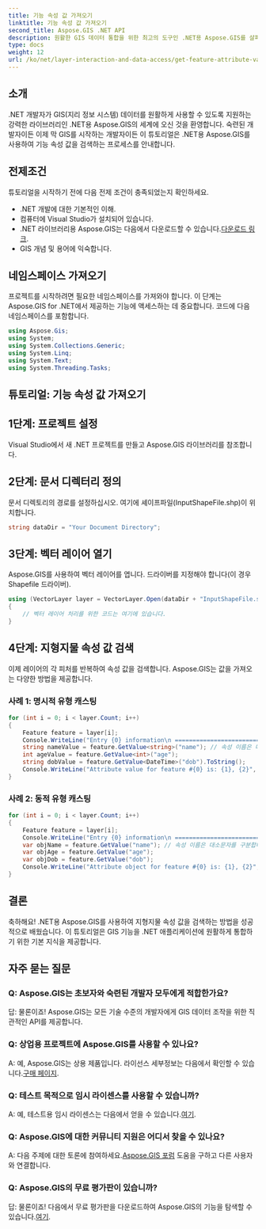 ```yaml
---
title: 기능 속성 값 가져오기
linktitle: 기능 속성 값 가져오기
second_title: Aspose.GIS .NET API
description: 원활한 GIS 데이터 통합을 위한 최고의 도구인 .NET용 Aspose.GIS를 살펴보세요. 지금 무료 평가판을 다운로드하세요! #Aspose #GIS #.NET
type: docs
weight: 12
url: /ko/net/layer-interaction-and-data-access/get-feature-attribute-value/
---
```

## 소개
.NET 개발자가 GIS(지리 정보 시스템) 데이터를 원활하게 사용할 수 있도록 지원하는 강력한 라이브러리인 .NET용 Aspose.GIS의 세계에 오신 것을 환영합니다. 숙련된 개발자이든 이제 막 GIS를 시작하는 개발자이든 이 튜토리얼은 .NET용 Aspose.GIS를 사용하여 기능 속성 값을 검색하는 프로세스를 안내합니다.
## 전제조건
튜토리얼을 시작하기 전에 다음 전제 조건이 충족되었는지 확인하세요.
- .NET 개발에 대한 기본적인 이해.
- 컴퓨터에 Visual Studio가 설치되어 있습니다.
-  .NET 라이브러리용 Aspose.GIS는 다음에서 다운로드할 수 있습니다.[다운로드 링크](https://releases.aspose.com/gis/net/).
- GIS 개념 및 용어에 익숙합니다.
## 네임스페이스 가져오기
프로젝트를 시작하려면 필요한 네임스페이스를 가져와야 합니다. 이 단계는 Aspose.GIS for .NET에서 제공하는 기능에 액세스하는 데 중요합니다. 코드에 다음 네임스페이스를 포함합니다.
```csharp
using Aspose.Gis;
using System;
using System.Collections.Generic;
using System.Linq;
using System.Text;
using System.Threading.Tasks;
```
## 튜토리얼: 기능 속성 값 가져오기
## 1단계: 프로젝트 설정
Visual Studio에서 새 .NET 프로젝트를 만들고 Aspose.GIS 라이브러리를 참조합니다.
## 2단계: 문서 디렉터리 정의
문서 디렉토리의 경로를 설정하십시오. 여기에 셰이프파일(InputShapeFile.shp)이 위치합니다.
```csharp
string dataDir = "Your Document Directory";
```
## 3단계: 벡터 레이어 열기
Aspose.GIS를 사용하여 벡터 레이어를 엽니다. 드라이버를 지정해야 합니다(이 경우 Shapefile 드라이버).
```csharp
using (VectorLayer layer = VectorLayer.Open(dataDir + "InputShapeFile.shp", Drivers.Shapefile))
{
    // 벡터 레이어 처리를 위한 코드는 여기에 있습니다.
}
```
## 4단계: 지형지물 속성 값 검색
이제 레이어의 각 피처를 반복하여 속성 값을 검색합니다. Aspose.GIS는 값을 가져오는 다양한 방법을 제공합니다.
### 사례 1: 명시적 유형 캐스팅
```csharp
for (int i = 0; i < layer.Count; i++)
{
    Feature feature = layer[i];
    Console.WriteLine("Entry {0} information\n ========================", i);
    string nameValue = feature.GetValue<string>("name"); // 속성 이름은 대소문자를 구분합니다.
    int ageValue = feature.GetValue<int>("age");
    string dobValue = feature.GetValue<DateTime>("dob").ToString();
    Console.WriteLine("Attribute value for feature #{0} is: {1}, {2}", nameValue, ageValue, dobValue);
}
```
### 사례 2: 동적 유형 캐스팅
```csharp
for (int i = 0; i < layer.Count; i++)
{
    Feature feature = layer[i];
    Console.WriteLine("Entry {0} information\n ========================", i);
    var objName = feature.GetValue("name"); // 속성 이름은 대소문자를 구분합니다.
    var objAge = feature.GetValue("age");
    var objDob = feature.GetValue("dob");
    Console.WriteLine("Attribute object for feature #{0} is: {1}, {2}", objName, objAge, objDob);
}
```
## 결론
축하해요! .NET용 Aspose.GIS를 사용하여 지형지물 속성 값을 검색하는 방법을 성공적으로 배웠습니다. 이 튜토리얼은 GIS 기능을 .NET 애플리케이션에 원활하게 통합하기 위한 기본 지식을 제공합니다.
## 자주 묻는 질문
### Q: Aspose.GIS는 초보자와 숙련된 개발자 모두에게 적합한가요?
답: 물론이죠! Aspose.GIS는 모든 기술 수준의 개발자에게 GIS 데이터 조작을 위한 직관적인 API를 제공합니다.
### Q: 상업용 프로젝트에 Aspose.GIS를 사용할 수 있나요?
 A: 예, Aspose.GIS는 상용 제품입니다. 라이선스 세부정보는 다음에서 확인할 수 있습니다.[구매 페이지](https://purchase.aspose.com/buy).
### Q: 테스트 목적으로 임시 라이센스를 사용할 수 있습니까?
 A: 예, 테스트용 임시 라이센스는 다음에서 얻을 수 있습니다.[여기](https://purchase.aspose.com/temporary-license/).
### Q: Aspose.GIS에 대한 커뮤니티 지원은 어디서 찾을 수 있나요?
 A: 다음 주제에 대한 토론에 참여하세요.[Aspose.GIS 포럼](https://forum.aspose.com/c/gis/33) 도움을 구하고 다른 사용자와 연결합니다.
### Q: Aspose.GIS의 무료 평가판이 있습니까?
 답: 물론이죠! 다음에서 무료 평가판을 다운로드하여 Aspose.GIS의 기능을 탐색할 수 있습니다.[여기](https://releases.aspose.com/).